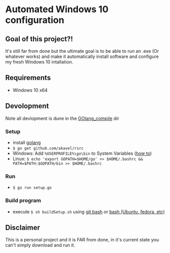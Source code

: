 # Automated Windows 10 configuration

## Goal of this project?!
It's still far from done but the ultimate goal is to be able to run an .exe (Or whatever works) and make it automatically install software and configure my fresh Windows 10 intallation.

## Requirements
- Windows 10 x64

## Devolopment
Note all devlopment is dune in the [GOlang_compile](./GOlang_compile) dir
### Setup
- install [golang](https://golang.org/dl/)
- `$ go get github.com/akavel/rsrc`
- Windows: Add `%USERPROFILE%\go\bin` to System Variables ([how to](https://www.java.com/en/download/help/path.xml))
- Linux: `$ echo 'export GOPATH=$HOME/go' >> $HOME/.bashrc && PATH=$PATH:$GOPATH/bin >> $HOME/.bashrc`
### Run
- `$ go run setup.go`
### Build program
- execute `$ sh buildSetup.sh` using [git bash](https://git-scm.com/downloads) or [bash (Ubuntu, fedora, etc)](https://docs.microsoft.com/en-us/windows/wsl/install-win10)

## Disclaimer
This is a personal project and it is FAR from done, in it's current state you can't simply download and run it.
